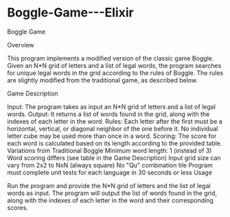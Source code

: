# Boggle-Game---Elixir
Boggle Game

Overview

This program implements a modified version of the classic game Boggle. Given an N*N grid of letters and a list of legal words, the program searches for unique legal words in the grid according to the rules of Boggle. The rules are slightly modified from the traditional game, as described below.

Game Description

Input: The program takes as input an N*N grid of letters and a list of legal words. Output: It returns a list of words found in the grid, along with the indexes of each letter in the word. Rules: Each letter after the first must be a horizontal, vertical, or diagonal neighbor of the one before it. No individual letter cube may be used more than once in a word. Scoring: The score for each word is calculated based on its length according to the provided table. Variations from Traditional Boggle Minimum word length: 1 (instead of 3) Word scoring differs (see table in the Game Description) Input grid size can vary from 2x2 to NxN (always square) No "Qu" combination tile Program must complete unit tests for each language in 30 seconds or less Usage

Run the program and provide the N*N grid of letters and the list of legal words as input. The program will output the list of words found in the grid, along with the indexes of each letter in the word and their corresponding scores.
